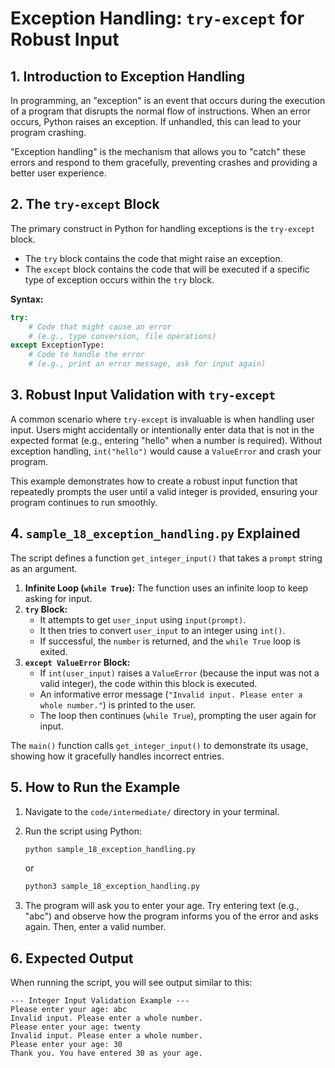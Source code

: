 # Exception Handling: `try-except` for Robust Input

## 1. Introduction to Exception Handling

In programming, an "exception" is an event that occurs during the execution of a program that disrupts the normal flow of instructions. When an error occurs, Python raises an exception. If unhandled, this can lead to your program crashing.

"Exception handling" is the mechanism that allows you to "catch" these errors and respond to them gracefully, preventing crashes and providing a better user experience.

## 2. The `try-except` Block

The primary construct in Python for handling exceptions is the `try-except` block.

- The `try` block contains the code that might raise an exception.
- The `except` block contains the code that will be executed if a specific type of exception occurs within the `try` block.

**Syntax:**

```python
try:
    # Code that might cause an error
    # (e.g., type conversion, file operations)
except ExceptionType:
    # Code to handle the error
    # (e.g., print an error message, ask for input again)
```

## 3. Robust Input Validation with `try-except`

A common scenario where `try-except` is invaluable is when handling user input. Users might accidentally or intentionally enter data that is not in the expected format (e.g., entering "hello" when a number is required). Without exception handling, `int("hello")` would cause a `ValueError` and crash your program.

This example demonstrates how to create a robust input function that repeatedly prompts the user until a valid integer is provided, ensuring your program continues to run smoothly.

## 4. `sample_18_exception_handling.py` Explained

The script defines a function `get_integer_input()` that takes a `prompt` string as an argument.

1.  **Infinite Loop (`while True`):** The function uses an infinite loop to keep asking for input.
2.  **`try` Block:**
    - It attempts to get `user_input` using `input(prompt)`.
    - It then tries to convert `user_input` to an integer using `int()`.
    - If successful, the `number` is returned, and the `while True` loop is exited.
3.  **`except ValueError` Block:**
    - If `int(user_input)` raises a `ValueError` (because the input was not a valid integer), the code within this block is executed.
    - An informative error message (`"Invalid input. Please enter a whole number."`) is printed to the user.
    - The loop then continues (`while True`), prompting the user again for input.

The `main()` function calls `get_integer_input()` to demonstrate its usage, showing how it gracefully handles incorrect entries.

## 5. How to Run the Example

1.  Navigate to the `code/intermediate/` directory in your terminal.
2.  Run the script using Python:

    ```bash
    python sample_18_exception_handling.py
    ```

    or

    ```bash
    python3 sample_18_exception_handling.py
    ```

3.  The program will ask you to enter your age. Try entering text (e.g., "abc") and observe how the program informs you of the error and asks again. Then, enter a valid number.

## 6. Expected Output

When running the script, you will see output similar to this:

```
--- Integer Input Validation Example ---
Please enter your age: abc
Invalid input. Please enter a whole number.
Please enter your age: twenty
Invalid input. Please enter a whole number.
Please enter your age: 30
Thank you. You have entered 30 as your age.
```
